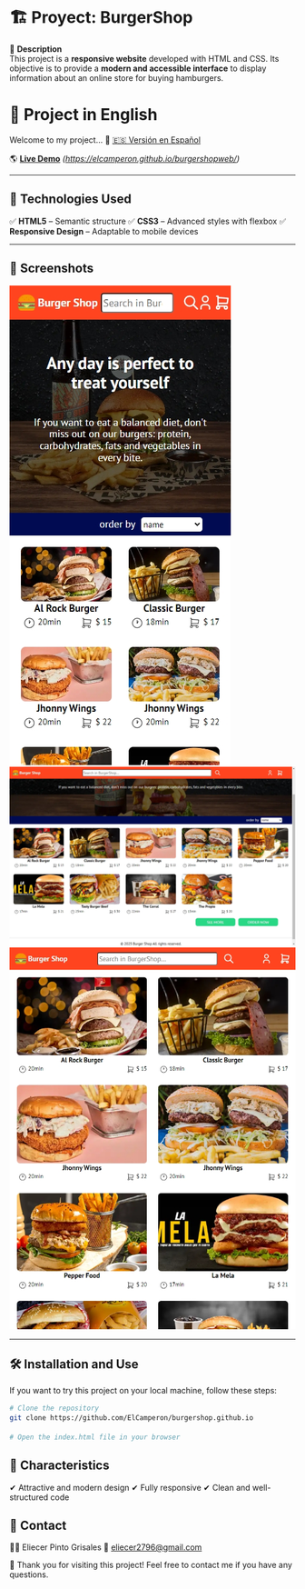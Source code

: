# 🏗️ Proyect: BurgerShop

📌 **Description**  
This project is a **responsive website** developed with HTML and CSS. Its objective is to provide a **modern and accessible interface** to display information about an online store for buying hamburgers.

# 🚀 Project in English
Welcome to my project...
📄 [🇪🇸 Versión en Español](README.md)

🌎 **[Live Demo](#)** *(https://elcamperon.github.io/burgershopweb/)*

---

## 🚀 Technologies Used
✅ **HTML5** – Semantic structure
✅ **CSS3** – Advanced styles with flexbox
✅ **Responsive Design** – Adaptable to mobile devices 

---

## 📸 Screenshots
![Capture 1](screenshot-img-01.jpeg)  
![Capture 2](screenshot-img-02.jpeg)  
![Capture 3](screenshot-img-03.jpeg)
 
---

## 🛠️ Installation and Use
If you want to try this project on your local machine, follow these steps:

```bash
# Clone the repository
git clone https://github.com/ElCamperon/burgershop.github.io

# Open the index.html file in your browser
```
## 🎨 Characteristics

✔ Attractive and modern design
✔ Fully responsive
✔ Clean and well-structured code

## 📩 Contact

👨‍💻 Eliecer Pinto Grisales
📧 eliecer2796@gmail.com

🙌 Thank you for visiting this project! Feel free to contact me if you have any questions.
